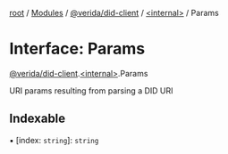 [root](../README.md) / [Modules](../modules.md) / [@verida/did-client](../modules/verida_did_client.md) / [<internal\>](../modules/verida_did_client._internal_.md) / Params

# Interface: Params

[@verida/did-client](../modules/verida_did_client.md).[<internal\>](../modules/verida_did_client._internal_.md).Params

URI params resulting from parsing a DID URI

## Indexable

▪ [index: `string`]: `string`
